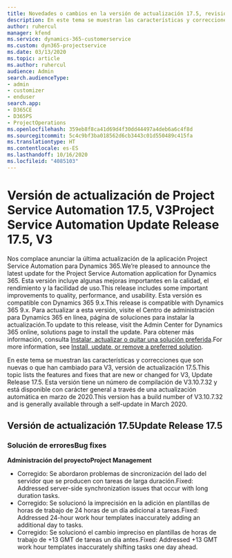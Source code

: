 ```yaml
---
title: Novedades o cambios en la versión de actualización 17.5, revisión, V3, de Project Service Automation
description: En este tema se muestran las características y correcciones que están disponibles en la versión de actualización 17.5, V3, de Project Service Automation.
author: ruhercul
manager: kfend
ms.service: dynamics-365-customerservice
ms.custom: dyn365-projectservice
ms.date: 03/13/2020
ms.topic: article
ms.author: ruhercul
audience: Admin
search.audienceType:
- admin
- customizer
- enduser
search.app:
- D365CE
- D365PS
- ProjectOperations
ms.openlocfilehash: 359eb8f8ca41d69d4f30dd44497a4deb6a6c4f8d
ms.sourcegitcommit: 5c4c9bf3ba018562d6cb3443c01d550489c415fa
ms.translationtype: HT
ms.contentlocale: es-ES
ms.lasthandoff: 10/16/2020
ms.locfileid: "4085103"
---
```

# <a name="project-service-automation-update-release-175-v3"></a><span data-ttu-id="d078b-103">Versión de actualización de Project Service Automation 17.5, V3</span><span class="sxs-lookup"><span data-stu-id="d078b-103">Project Service Automation Update Release 17.5, V3</span></span>

<span data-ttu-id="d078b-104">Nos complace anunciar la última actualización de la aplicación Project Service Automation para Dynamics 365.</span><span class="sxs-lookup"><span data-stu-id="d078b-104">We’re pleased to announce the latest update for the Project Service Automation application for Dynamics 365.</span></span> <span data-ttu-id="d078b-105">Esta versión incluye algunas mejoras importantes en la calidad, el rendimiento y la facilidad de uso.</span><span class="sxs-lookup"><span data-stu-id="d078b-105">This release includes some important improvements to quality, performance, and usability.</span></span>  <span data-ttu-id="d078b-106">Esta versión es compatible con Dynamics 365 9.x.</span><span class="sxs-lookup"><span data-stu-id="d078b-106">This release is compatible with Dynamics 365 9.x.</span></span> <span data-ttu-id="d078b-107">Para actualizar a esta versión, visite el Centro de administración para Dynamics 365 en línea, página de soluciones para instalar la actualización.</span><span class="sxs-lookup"><span data-stu-id="d078b-107">To update to this release, visit the Admin Center for Dynamics 365 online, solutions page to install the update.</span></span> <span data-ttu-id="d078b-108">Para obtener más información, consulta [Instalar, actualizar o quitar una solución preferida](https://docs.microsoft.com/power-platform/admin/install-remove-preferred-solution).</span><span class="sxs-lookup"><span data-stu-id="d078b-108">For more information, see [Install, update, or remove a preferred solution](https://docs.microsoft.com/power-platform/admin/install-remove-preferred-solution).</span></span>

<span data-ttu-id="d078b-109">En este tema se muestran las características y correcciones que son nuevas o que han cambiado para V3, versión de actualización 17.5.</span><span class="sxs-lookup"><span data-stu-id="d078b-109">This topic lists the features and fixes that are new or changed for V3, Update Release 17.5.</span></span> <span data-ttu-id="d078b-110">Esta versión tiene un número de compilación de V3.10.7.32 y está disponible con carácter general a través de una actualización automática en marzo de 2020.</span><span class="sxs-lookup"><span data-stu-id="d078b-110">This version has a build number of V3.10.7.32 and is generally available through a self-update in March 2020.</span></span>


## <a name="update-release-175"></a><span data-ttu-id="d078b-111">Versión de actualización 17.5</span><span class="sxs-lookup"><span data-stu-id="d078b-111">Update Release 17.5</span></span>

### <a name="bug-fixes"></a><span data-ttu-id="d078b-112">Solución de errores</span><span class="sxs-lookup"><span data-stu-id="d078b-112">Bug fixes</span></span>


<span data-ttu-id="d078b-113">**Administración del proyecto**</span><span class="sxs-lookup"><span data-stu-id="d078b-113">**Project Management**</span></span>

- <span data-ttu-id="d078b-114">Corregido: Se abordaron problemas de sincronización del lado del servidor que se producen con tareas de larga duración.</span><span class="sxs-lookup"><span data-stu-id="d078b-114">Fixed: Addressed server-side synchronization issues that occur with long duration tasks.</span></span>
- <span data-ttu-id="d078b-115">Corregido: Se solucionó la imprecisión en la adición en plantillas de horas de trabajo de 24 horas de un día adicional a tareas.</span><span class="sxs-lookup"><span data-stu-id="d078b-115">Fixed: Addressed 24-hour work hour templates inaccurately adding an additional day to tasks.</span></span>
- <span data-ttu-id="d078b-116">Corregido: Se solucionó el cambio impreciso en plantillas de horas de trabajo de +13 GMT de tareas un día antes.</span><span class="sxs-lookup"><span data-stu-id="d078b-116">Fixed: Addressed +13 GMT work hour templates inaccurately shifting tasks one day ahead.</span></span>

